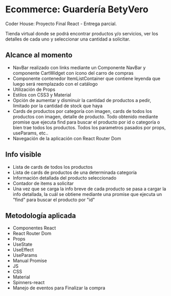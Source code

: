 # Ecommerce: Guardería BetyVero

Coder House: Proyecto Final React - Entrega parcial.

Tienda virtual donde se podrá encontrar productos y/o servicios, ver los detalles de cada uno y seleccionar una cantidad a solicitar.

## Alcance al momento

- NavBar realizado con links mediante un Componente NavBar y componente CartWidget con ícono del carro de compras
- Componente contenedor ItemListContainer que contiene leyenda que luego será reemplazado con el catálogo
- Utilización de Props 
- Estilos con CSS3 y Material
- Opción de aumentar y disminuir la cantidad de productos a pedir, limitado por la cantidad de stock que haya
- Cards de productos por categoría con imagen, cards de todos los productos con imagen, detalle de producto. Todo obtenido mediante promise que ejecuta find para buscar el producto por id o categoría o bien trae todos los productos. Todos los parametros pasados por props, useParams, etc..
- Navegación de la aplicación con React Router Dom

## Info visible
- Lista de cards de todos los productos
- Lista de cards de productos de una determinada categoría
- Información detallada del producto seleccionado
- Contador de items a solicitar
- Una vez que se carga la info breve de cada producto se pasa a cargar la info detallada, la cuál se obtiene mediante una promise que ejecuta un "find" para buscar el producto por "id"

## Metodología aplicada

- Componentes React 
- React Router Dom
- Props 
- UseState
- UseEffect
- UseParams
- Manual Promise
- JS
- CSS
- Material
- Spinners-react
- Manejo de eventos para Finalizar la compra

